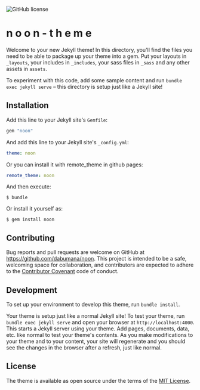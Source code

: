 ![GitHub license](https://img.shields.io/github/license/dabumana/noon)
# n o o n - t h e m e

Welcome to your new Jekyll theme! In this directory, you'll find the files you need to be able to package up your theme into a gem. Put your layouts in `_layouts`, your includes in `_includes`, your sass files in `_sass` and any other assets in `assets`.

To experiment with this code, add some sample content and run `bundle exec jekyll serve` – this directory is setup just like a Jekyll site!


## Installation

Add this line to your Jekyll site's `Gemfile`:

```ruby
gem "noon"
```

And add this line to your Jekyll site's `_config.yml`:

```yaml
theme: noon
```

Or you can install it with remote_theme in github pages:

```yaml
remote_theme: noon
```

And then execute:

    $ bundle

Or install it yourself as:

    $ gem install noon

## Contributing

Bug reports and pull requests are welcome on GitHub at https://github.com/dabumana/noon. This project is intended to be a safe, welcoming space for collaboration, and contributors are expected to adhere to the [Contributor Covenant](http://contributor-covenant.org) code of conduct.

## Development

To set up your environment to develop this theme, run `bundle install`.

Your theme is setup just like a normal Jekyll site! To test your theme, run `bundle exec jekyll serve` and open your browser at `http://localhost:4000`. This starts a Jekyll server using your theme. Add pages, documents, data, etc. like normal to test your theme's contents. As you make modifications to your theme and to your content, your site will regenerate and you should see the changes in the browser after a refresh, just like normal.

## License

The theme is available as open source under the terms of the [MIT License](https://opensource.org/licenses/MIT).
